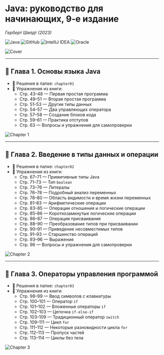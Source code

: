 # Java: руководство для начинающих, 9-е издание
*Герберт Шилдт (2023)*

![Java](https://img.shields.io/badge/java-%23ED8B00.svg?style=for-the-badge&logo=java&logoColor=white)
![GitHub](https://img.shields.io/badge/github-%23121011.svg?style=for-the-badge&logo=github&logoColor=white)
![IntelliJ IDEA](https://img.shields.io/badge/IntelliJIDEA-000000.svg?style=for-the-badge&logo=intellij-idea&logoColor=white)
![Oracle](https://img.shields.io/badge/Oracle-F80000?style=for-the-badge&logo=oracle&logoColor=white)

![Cover](images/cover.png)

---

## 📘 Глава 1. Основы языка Java

- 📂 Решения в папке: `chapter01`
- 📄 Упражнения из книги:
    - Стр. 43–48 — Первая простая программа
    - Стр. 49–51 — Вторая простая программа
    - Стр. 51–53 — Другие типы данных
    - Стр. 54–57 — Два управляющих оператора
    - Стр. 57–58 — Создание блоков кода
    - Стр. 59–61 — Практика отступов
    - Стр. 63 — Вопросы и упражнения для самопроверки

![Chapter 1](images/chapter-01.png)

---

## 📘 Глава 2. Введение в типы данных и операции

- 📂 Решения в папке: `chapter02`
- 📄 Упражнения из книги:
    - Стр. 67–71 — Примитивные типы Java 
    - Стр. 71–73 — Тип `boolean`
    - Стр. 73–76 — Литералы 
    - Стр. 76–78 — Подробный анализ переменных 
    - Стр. 78–80 — Область видимости и время жизни переменных 
    - Стр. 81–83 — Арифметические операции 
    - Стр. 83–85 — Операции отношения и логические операции 
    - Стр. 85–86 — Короткозамкнутые логические операции 
    - Стр. 86–87 — Операция присваивания 
    - Стр. 88–90 — Преобразование типов при присваивании 
    - Стр. 90–91 — Приведение несовместимых типов 
    - Стр. 91–93 — Старшинство операций 
    - Стр. 93–96 — Выражения 
    - Стр. 96 — Вопросы и упражнения для самопроверки

![Chapter 2](images/chapter-02.png)

---

## 📘 Глава 3. Операторы управления программой

- 📂 Решения в папке: `chapter03`
- 📄 Упражнения из книги:
    - Стр. 98–99 — Ввод символов с клавиатуры
    - Стр. 100–101 — Оператор `if`
    - Стр. 101–102 — Вложенные операторы `if`
    - Стр. 102–103 — Цепочка `if-else-if`
    - Стр. 103–109 — Традиционный оператор `switch`
    - Стр. 109–111 — Цикл `for`
    - Стр. 111–112 — Некоторые разновидности цикла `for`
    - Стр. 112–113 — Пропуск частей
    - Стр. 113–114 — Циклы без тела

![Chapter 3](images/chapter-03.png)

